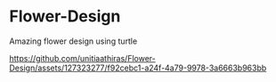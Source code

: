 # Flower-Design
Amazing flower design using turtle


https://github.com/unitiaathiras/Flower-Design/assets/127323277/f92cebc1-a24f-4a79-9978-3a6663b963bb

